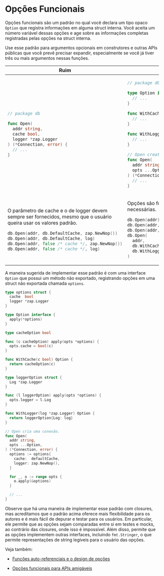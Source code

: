 # Opções Funcionais

Opções funcionais são um padrão no qual você declara um tipo opaco `Option`
que registra informações em alguma struct interna. Você aceita um número
variável dessas opções e age sobre as informações completas registradas pelas
opções na struct interna.

Use esse padrão para argumentos opcionais em construtores e outras APIs
públicas que você prevê precisar expandir, especialmente se você já tiver
três ou mais argumentos nessas funções.

<table>
<thead><tr><th>Ruim</th><th>Bom</th></tr></thead>
<tbody>
<tr><td>

```go
// package db

func Open(
  addr string,
  cache bool,
  logger *zap.Logger
) (*Connection, error) {
  // ...
}
```

</td><td>

```go
// package db

type Option interface {
  // ...
}

func WithCache(c bool) Option {
  // ...
}

func WithLogger(log *zap.Logger) Option {
  // ...
}

// Open creates a connection.
func Open(
  addr string,
  opts ...Option,
) (*Connection, error) {
  // ...
}
```

</td></tr>
<tr><td>

O parâmetro de cache e o de logger devem sempre ser fornecidos, mesmo que o usuário queira usar os valores padrão.

```go
db.Open(addr, db.DefaultCache, zap.NewNop())
db.Open(addr, db.DefaultCache, log)
db.Open(addr, false /* cache */, zap.NewNop())
db.Open(addr, false /* cache */, log)
```

</td><td>

Opções são fornecidas apenas se necessárias.

```go
db.Open(addr)
db.Open(addr, db.WithLogger(log))
db.Open(addr, db.WithCache(false))
db.Open(
  addr,
  db.WithCache(false),
  db.WithLogger(log),
)
```

</td></tr>
</tbody></table>

A maneira sugerida de implementar esse padrão é com uma interface `Option`
que possui um método não exportado, registrando opções em uma struct não
exportada chamada `options`.

```go
type options struct {
  cache  bool
  logger *zap.Logger
}

type Option interface {
  apply(*options)
}

type cacheOption bool

func (c cacheOption) apply(opts *options) {
  opts.cache = bool(c)
}

func WithCache(c bool) Option {
  return cacheOption(c)
}

type loggerOption struct {
  Log *zap.Logger
}

func (l loggerOption) apply(opts *options) {
  opts.logger = l.Log
}

func WithLogger(log *zap.Logger) Option {
  return loggerOption{Log: log}
}

// Open cria uma conexão.
func Open(
  addr string,
  opts ...Option,
) (*Connection, error) {
  options := options{
    cache:  defaultCache,
    logger: zap.NewNop(),
  }

  for _, o := range opts {
    o.apply(&options)
  }

  // ...
}
```

Observe que há uma maneira de implementar esse padrão com closures, mas acreditamos que o padrão acima oferece mais flexibilidade para os autores e é mais fácil de depurar e testar para os usuários. Em particular, ele permite que as opções sejam comparadas entre si em testes e mocks, ao contrário das closures, onde isso é impossível. Além disso, permite que as opções implementem outras interfaces, incluindo `fmt.Stringer`, o que permite representações de string legíveis para o usuário das opções.

Veja também:

- [Funções auto-referenciais e o design de opções]
- [Opções funcionais para APIs amigáveis]

  [Funções auto-referenciais e o design de opções]: https://commandcenter.blogspot.com/2014/01/self-referential-functions-and-design.html
  [Opções funcionais para APIs amigáveis]: https://dave.cheney.net/2014/10/17/functional-options-for-friendly-apis

<!-- TODO: substituir isso por structs de parâmetros e opções funcionais, quando usar um em vez do outro -->
